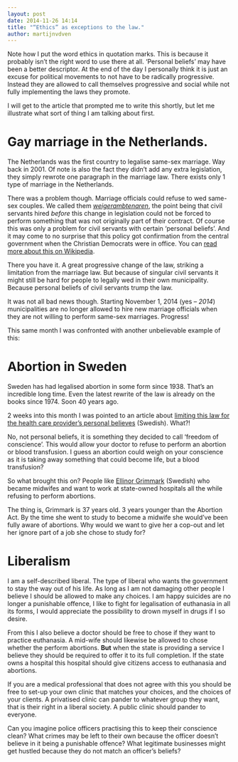 ```yaml
---
layout: post
date: 2014-11-26 14:14
title: "“Ethics” as exceptions to the law."
author: martijnvdven
---
```


Note how I put the word ethics in quotation marks. This is because it probably isn’t the right word to use there at all. ‘Personal beliefs’ may have been a better descriptor. At the end of the day I personally think it is just an excuse for political movements to not have to be radically progressive. Instead they are allowed to call themselves progressive and social while not fully implementing the laws they promote.

I will get to the article that prompted me to write this shortly, but let me illustrate what sort of thing I am talking about first.

# Gay marriage in the Netherlands.

The Netherlands was the first country to legalise same-sex marriage. Way back in 2001. Of note is also the fact they didn’t add any extra legislation, they simply rewrote one paragraph in the marriage law. There exists only 1 type of marriage in the Netherlands.

There was a problem though. Marriage officials could refuse to wed same-sex couples. We called them _[weigerambtenaren](https://en.wiktionary.org/wiki/weigerambtenaar)_, the point being that civil servants hired *before* this change in legislation could not be forced to perform something that was not originally part of their contract. Of course this was only a problem for civil servants with certain ‘personal beliefs’. And it may come to no surprise that this policy got confirmation from the central government when the Christian Democrats were in office. You can [read more about this on Wikipedia](https://en.wikipedia.org/wiki/Same-sex_marriage_in_the_Netherlands#Opposition).

There you have it. A great progressive change of the law, striking a limitation from the marriage law. But because of singular civil servants it might still be hard for people to legally wed in their own municipality. Because personal beliefs of civil servants trump the law.

It was not all bad news though. Starting November 1, 2014 (yes – *2014*) municipalities are no longer allowed to hire new marriage officials when they are not willing to perform same-sex marriages. Progress!

This same month I was confronted with another unbelievable example of this:

# Abortion in Sweden

Sweden has had legalised abortion in some form since 1938. That’s an incredible long time. Even the latest rewrite of the law is already on the books since 1974. Soon 40 years ago.

2 weeks into this month I was pointed to an article about [limiting this law for the health care provider’s personal believes](http://www.aftonbladet.se/nyheter/article19844982.ab) (Swedish). What?!

No, not personal beliefs, it is something they decided to call ‘freedom of conscience’. This would allow your doctor to refuse to perform an abortion or blood transfusion. I guess an abortion could weigh on your conscience as it is taking away something that could become life, but a blood transfusion?

So what brought this on? People like [Ellinor Grimmark](http://www.aftonbladet.se/debatt/article18265218.ab) (Swedish) who became midwifes and want to work at state-owned hospitals all the while refusing to perform abortions.

The thing is, Grimmark is 37 years old. 3 years younger than the Abortion Act. By the time she went to study to become a midwife she would’ve been fully aware of abortions. Why would we want to give her a cop-out and let her ignore part of a job she chose to study for?

# Liberalism

I am a self-described liberal. The type of liberal who wants the government to stay the way out of his life. As long as I am not damaging other people I believe I should be allowed to make any choices. I am happy suicides are no longer a punishable offence, I like to fight for legalisation of euthanasia in all its forms, I would appreciate the possibility to drown myself in drugs if I so desire.

From this I also believe a doctor should be free to chose if they want to practice euthanasia. A mid-wife should likewise be allowed to chose whether the perform abortions. **But** when the state is providing a service I believe they should be required to offer it to its full completion. If the state owns a hospital this hospital should give citizens access to euthanasia and abortions.

If you are a medical professional that does not agree with this you should be free to set-up your own clinic that matches your choices, and the choices of your clients. A privatised clinic can pander to whatever group they want, that is their right in a liberal society. A public clinic should pander to everyone.

Can you imagine police officers practising this to keep their conscience clean? What crimes may be left to their own because the officer doesn’t believe in it being a punishable offence? What legitimate businesses might get hustled because they do not match an officer’s beliefs?